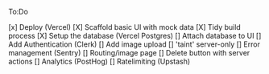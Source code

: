 To:Do

[x] Deploy (Vercel)
[X] Scaffold basic UI with mock data
[X] Tidy build process
[X] Setup the database (Vercel Postgres)
[] Attach database to UI
[] Add Authentication (Clerk)
[] Add image upload
[] 'taint' server-only
[] Error management (Sentry)
[] Routing/image page
[] Delete button with server actions
[] Analytics (PostHog)
[] Ratelimiting (Upstash)
